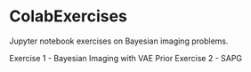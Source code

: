 # ColabExercises
 
Jupyter notebook exercises on Bayesian imaging problems.

Exercise 1 - Bayesian Imaging with VAE Prior
Exercise 2 - SAPG
